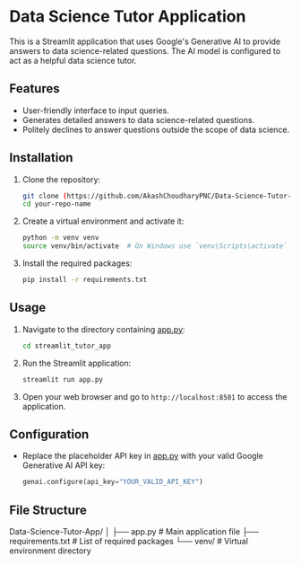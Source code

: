 # Data Science Tutor Application

This is a Streamlit application that uses Google's Generative AI to provide answers to data science-related questions. The AI model is configured to act as a helpful data science tutor.

## Features

- User-friendly interface to input queries.
- Generates detailed answers to data science-related questions.
- Politely declines to answer questions outside the scope of data science.

## Installation

1. Clone the repository:
    ```sh
    git clone (https://github.com/AkashChoudharyPNC/Data-Science-Tutor-App-.git)
    cd your-repo-name
    ```

2. Create a virtual environment and activate it:
    ```sh
    python -m venv venv
    source venv/bin/activate  # On Windows use `venv\Scripts\activate`
    ```

3. Install the required packages:
    ```sh
    pip install -r requirements.txt
    ```

## Usage

1. Navigate to the directory containing [app.py](http://_vscodecontentref_/0):
    ```sh
    cd streamlit_tutor_app
    ```

2. Run the Streamlit application:
    ```sh
    streamlit run app.py
    ```

3. Open your web browser and go to `http://localhost:8501` to access the application.

## Configuration

- Replace the placeholder API key in [app.py](http://_vscodecontentref_/1) with your valid Google Generative AI API key:
    ```python
    genai.configure(api_key="YOUR_VALID_API_KEY")
    ```

## File Structure

Data-Science-Tutor-App/ │ ├── app.py # Main application file
                        ├── requirements.txt # List of required packages 
                        └── venv/ # Virtual environment directory